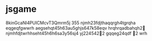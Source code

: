 # jsgame
8kinGcaNl4PUICMcvT3Qmrm5j
355
njmh23fdjthaqqrgh4tgrqha
eqgeqfgwwrh
aegsehqt45h63au5ghjs647k58eqv
hrqhrqadbahqh2￑
njmhfdjtwrhhseht45h6h6sa3y56sj4
yj224542￐2
gqqeg24qdf
￑2
wrh
